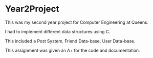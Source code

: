 # Year2Project

This was my second year project for Computer Engineering at Queens. 

I had to implement different data structures using C.

This included a Post System, Friend Data-base, User Data-base.

This assignment was given an A+ for the code and documentation.
